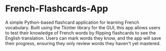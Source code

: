 # French-Flashcards-App
A simple Python-based flashcard application for learning French vocabulary. Built using the Tkinter library for the GUI, this app allows users to test their knowledge of French words by flipping flashcards to see the English translation. Users can mark words they know, and the app will save their progress, ensuring they only review words they haven't yet mastered.
